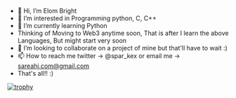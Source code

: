 - 👋 Hi, I’m Elom Bright
- 👀 I’m interested in Programming python, C, C++
- 🌱 I’m currently learning Python
- Thinking of Moving to Web3 anytime soon, That is after I learn the above Languages, But might start very soon
- 💞️ I’m looking to collaborate on a project of mine but that'll have to wait :) 
- 📫 How to reach me twitter -> @spar_kex or email me -> sareahj.com@gmail.com
- That's all!! :)

[![trophy](https://github-profile-trophy.vercel.app/?username=cakezero)](https://github.com/ryo-ma/github-profile-trophy)
<!---
Cakezero/Cakezero is a ✨ special ✨ repository because its `README.md` (this file) appears on your GitHub profile.
You can click the Preview link to take a look at your changes.
--->
